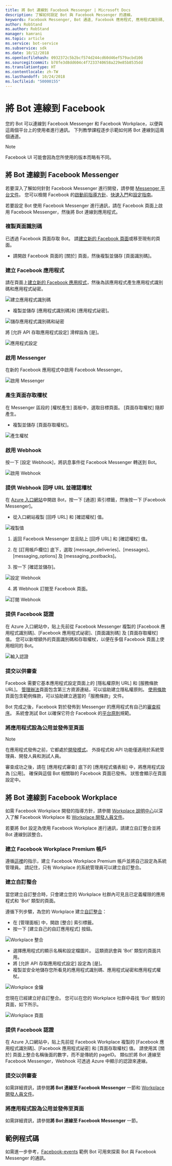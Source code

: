 ```yaml
---
title: 將 Bot 連線到 Facebook Messenger | Microsoft Docs
description: 了解如何設定 Bot 與 Facebook Messenger 的連線。
keywords: Facebook Messenger, Bot 通道, Facebook 應用程式, 應用程式識別碼, 應用程式祕密, Facebook Bot, 認證
author: RobStand
ms.author: RobStand
manager: kamrani
ms.topic: article
ms.service: bot-service
ms.subservice: sdk
ms.date: 10/12/2018
ms.openlocfilehash: 0932372c5b2bcf574d244cd60d46ef579acbd106
ms.sourcegitcommit: b78fe3d8dd604c4f7233740658a229e85b8535dd
ms.translationtype: HT
ms.contentlocale: zh-TW
ms.lasthandoff: 10/24/2018
ms.locfileid: "50000155"
---
```

# <a name="connect-a-bot-to-facebook"></a>將 Bot 連線到 Facebook

您的 Bot 可以連線到 Facebook Messenger 和 Facebook Workplace，以便與這兩個平台上的使用者進行通訊。 下列教學課程逐步示範如何將 Bot 連線到這兩個通道。

> [!NOTE]
> Facebook UI 可能會因為您所使用的版本而略有不同。

## <a name="connect-a-bot-to-facebook-messenger"></a>將 Bot 連線到 Facebook Messenger

若要深入了解如何針對 Facebook Messenger 進行開發，請參閱 [Messenger 平台文件](https://developers.facebook.com/docs/messenger-platform)。 您可以檢閱 Facebook 的[啟動前指導方針](https://developers.facebook.com/docs/messenger-platform/product-overview/launch#app_public)、[快速入門](https://developers.facebook.com/docs/messenger-platform/guides/quick-start)和[設定指南](https://developers.facebook.com/docs/messenger-platform/guides/setup)。

若要設定 Bot 使用 Facebook Messenger 進行通訊，請在 Facebook 頁面上啟用 Facebook Messenger，然後將 Bot 連線到應用程式。

### <a name="copy-the-page-id"></a>複製頁面識別碼

已透過 Facebook 頁面存取 Bot。 請[建立新的 Facebook 頁面](https://www.facebook.com/bookmarks/pages)或移至現有的頁面。

* 請開啟 Facebook 頁面的 [關於] 頁面，然後複製並儲存 [頁面識別碼]。

### <a name="create-a-facebook-app"></a>建立 Facebook 應用程式

請在頁面上[建立新的 Facebook 應用程式](https://developers.facebook.com/quickstarts/?platform=web)，然後為該應用程式產生應用程式識別碼和應用程式祕密。

![建立應用程式識別碼](~/media/channels/FB-CreateAppId.png)

* 複製並儲存 [應用程式識別碼]和 [應用程式祕密]。

![儲存應用程式識別碼和祕密](~/media/channels/FB-get-appid.png)

將 [允許 API 存取應用程式設定] 滑桿設為 [是]。

![應用程式設定](~/media/bot-service-channel-connect-facebook/api_settings.png)

### <a name="enable-messenger"></a>啟用 Messenger

在新的 Facebook 應用程式中啟用 Facebook Messenger。

![啟用 Messenger](~/media/channels/FB-AddMessaging1.png)

### <a name="generate-a-page-access-token"></a>產生頁面存取權杖

在 Messenger 區段的 [權杖產生] 面板中，選取目標頁面。 [頁面存取權杖] 隨即產生。

* 複製並儲存 [頁面存取權杖]。

![產生權杖](~/media/channels/FB-generateToken.png)

### <a name="enable-webhooks"></a>啟用 Webhook

按一下 [設定 Webhook]，將訊息事件從 Facebook Messenger 轉送到 Bot。

![啟用 Webhook](~/media/channels/FB-webhook.png)

### <a name="provide-webhook-callback-url-and-verify-token"></a>提供 Webhook 回呼 URL 並確認權杖

在 [Azure 入口網站](https://portal.azure.com/)中開啟 Bot，按一下 [通道] 索引標籤，然後按一下 [Facebook Messenger]。

* 從入口網站複製 [回呼 URL] 和 [確認權杖] 值。

![複製值](~/media/channels/fb-callbackVerify.png)

1. 返回 Facebook Messenger 並且貼上 [回呼 URL] 和 [確認權杖] 值。

2. 在 [訂用帳戶欄位] 底下，選取 [message\_deliveries]、[messages]、[messaging\_options] 及 [messaging\_postbacks]。

3. 按一下 [確認並儲存]。

![設定 Webhook](~/media/channels/FB-webhookConfig.png)

4. 將 Webhook 訂閱至 Facebook 頁面。

![訂閱 Webhook](~/media/bot-service-channel-connect-facebook/subscribe-webhook.png)


### <a name="provide-facebook-credentials"></a>提供 Facebook 認證

在 Azure 入口網站中，貼上先前從 Facebook Messenger 複製的 [Facebook 應用程式識別碼]、[Facebook 應用程式祕密]、[頁面識別碼] 及 [頁面存取權杖] 值。 您可以新增額外的頁面識別碼和存取權杖，以便在多個 Facebook 頁面上使用相同的 Bot。

![輸入認證](~/media/channels/fb-credentials2.png)

### <a name="submit-for-review"></a>提交以供審查

Facebook 需要它基本應用程式設定頁面上的 [隱私權原則 URL] 和 [服務條款 URL]。 [管理辦法](https://investor.fb.com/corporate-governance/code-of-conduct/default.aspx)頁面包含第三方資源連結，可以協助建立隱私權原則。 [使用條款](https://www.facebook.com/terms.php)頁面包含範例條款，可以協助建立適當的「服務條款」文件。

Bot 完成之後，Facebook 對於發佈到 Messenger 的應用程式有自己的[審查程序](https://developers.facebook.com/docs/messenger-platform/app-review)。 系統會測試 Bot 以確保它符合 Facebook 的[平台原則](https://developers.facebook.com/docs/messenger-platform/policy-overview)規範。

### <a name="make-the-app-public-and-publish-the-page"></a>將應用程式設為公用並發佈至頁面

> [!NOTE]
> 在應用程式發佈之前，它都處於[開發模式](https://developers.facebook.com/docs/apps/managing-development-cycle)。 外掛程式和 API 功能僅適用於系統管理員、開發人員和測試人員。

審查成功之後，請在 [應用程式審查] 底下的 [應用程式儀表板] 中，將應用程式設為 [公用]。
確保與這個 Bot 相關聯的 Facebook 頁面已發佈。 狀態會顯示在頁面設定中。

## <a name="connect-a-bot-to-facebook-workplace"></a>將 Bot 連線到 Facebook Workplace

如需 Facebook Workplace 開發的指導方針，請參閱 [Workplace 說明中心](https://workplace.facebook.com/help/work/)以深入了解 Facebook Workplace 和 [Workplace 開發人員文件](https://developers.facebook.com/docs/workplace)。

若要將 Bot 設定為使用 Facebook Workplace 進行通訊，請建立自訂整合並將 Bot 連線到該整合。

### <a name="create-a-facebook-workplace-premium-account"></a>建立 Facebook Workplace Premium 帳戶

遵循[這裡](https://www.facebook.com/workplace)的指示，建立 Facebook Workplace Premium 帳戶並將自己設定為系統管理員。 請記住，只有 Workplace 的系統管理員可以建立自訂整合。

### <a name="create-a-custom-integration"></a>建立自訂整合

當您建立自訂整合時，只會建立您的 Workplace 社群內可見且已定義權限的應用程式和 'Bot' 類型的頁面。

遵循下列步驟，為您的 Workplace 建立[自訂整合](https://developers.facebook.com/docs/workplace/custom-integrations-new)：

- 在 [管理面板] 中，開啟 [整合] 索引標籤。
- 按一下 [建立自己的自訂應用程式] 按鈕。

![Workplace 整合](~/media/channels/fb-integration.png)

- 選擇應用程式的顯示名稱和設定檔圖片。 這類資訊會與 'Bot' 類型的頁面共用。
- 將 [允許 API 存取應用程式設定] 設定為 [是]。
- 複製並安全地儲存您所看見的應用程式識別碼、應用程式祕密和應用程式權杖。

![Workplace 金鑰](~/media/channels/fb-keys.png)

您現在已經建立好自訂整合。 您可以在您的 Workplace 社群中尋找 'Bot' 類型的頁面，如下所示。

![Workplace 頁面](~/media/channels/fb-page.png)

### <a name="provide-facebook-credentials"></a>提供 Facebook 認證

在 Azure 入口網站中，貼上先前從 Facebook Workplace 複製的 [Facebook 應用程式識別碼]、[Facebook 應用程式祕密] 和 [頁面存取權杖] 值。 請使用其 [關於] 頁面上整合名稱後面的數字，而不是傳統的 pageID。 類似於將 Bot 連線至 Facebook Messenger，Webhook 可透過 Azure 中顯示的認證來連線。

### <a name="submit-for-review"></a>提交以供審查
如需詳細資訊，請參閱**將 Bot 連線至 Facebook Messenger** 一節和 [Workplace 開發人員文件](https://developers.facebook.com/docs/workplace)。

### <a name="make-the-app-public-and-publish-the-page"></a>將應用程式設為公用並發佈至頁面
如需詳細資訊，請參閱**將 Bot 連線至 Facebook Messenger** 一節。

## <a name="sample-code"></a>範例程式碼

如需進一步參考，<a href="https://aka.ms/facebook-events" target="_blank">Facebook-events</a> 範例 Bot 可用來探索 Bot 與 Facebook Messenger 的通訊。
